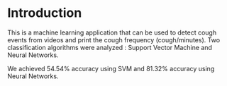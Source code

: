 # Introduction

This is a machine learning application that can be used to detect cough events from videos and print the cough frequency (cough/minutes). Two classification algorithms were analyzed : Support Vector Machine and Neural Networks.

We achieved 54.54% accuracy using SVM and 81.32% accuracy using Neural Networks.
